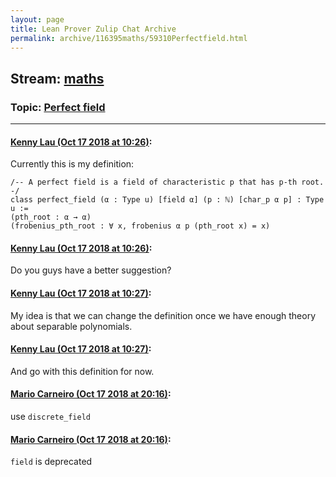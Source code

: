 ```yaml
---
layout: page
title: Lean Prover Zulip Chat Archive 
permalink: archive/116395maths/59310Perfectfield.html
---
```


## Stream: [maths](index.html)
### Topic: [Perfect field](59310Perfectfield.html)

---

#### [Kenny Lau (Oct 17 2018 at 10:26)](https://leanprover.zulipchat.com/#narrow/stream/116395-maths/topic/Perfect%20field/near/135957480):
Currently this is my definition:
```lean
/-- A perfect field is a field of characteristic p that has p-th root. -/
class perfect_field (α : Type u) [field α] (p : ℕ) [char_p α p] : Type u :=
(pth_root : α → α)
(frobenius_pth_root : ∀ x, frobenius α p (pth_root x) = x)
```

#### [Kenny Lau (Oct 17 2018 at 10:26)](https://leanprover.zulipchat.com/#narrow/stream/116395-maths/topic/Perfect%20field/near/135957484):
Do you guys have a better suggestion?

#### [Kenny Lau (Oct 17 2018 at 10:27)](https://leanprover.zulipchat.com/#narrow/stream/116395-maths/topic/Perfect%20field/near/135957489):
My idea is that we can change the definition once we have enough theory about separable polynomials.

#### [Kenny Lau (Oct 17 2018 at 10:27)](https://leanprover.zulipchat.com/#narrow/stream/116395-maths/topic/Perfect%20field/near/135957495):
And go with this definition for now.

#### [Mario Carneiro (Oct 17 2018 at 20:16)](https://leanprover.zulipchat.com/#narrow/stream/116395-maths/topic/Perfect%20field/near/135990765):
use `discrete_field`

#### [Mario Carneiro (Oct 17 2018 at 20:16)](https://leanprover.zulipchat.com/#narrow/stream/116395-maths/topic/Perfect%20field/near/135990773):
`field` is deprecated

